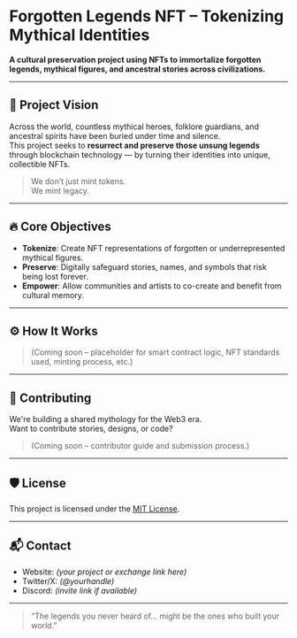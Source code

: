 # Forgotten Legends NFT – Tokenizing Mythical Identities

**A cultural preservation project using NFTs to immortalize forgotten legends, mythical figures, and ancestral stories across civilizations.**

---

## 🌌 Project Vision

Across the world, countless mythical heroes, folklore guardians, and ancestral spirits have been buried under time and silence.  
This project seeks to **resurrect and preserve those unsung legends** through blockchain technology — by turning their identities into unique, collectible NFTs.

> We don’t just mint tokens.  
> We mint legacy.

---

## 🔥 Core Objectives

- **Tokenize**: Create NFT representations of forgotten or underrepresented mythical figures.
- **Preserve**: Digitally safeguard stories, names, and symbols that risk being lost forever.
- **Empower**: Allow communities and artists to co-create and benefit from cultural memory.

---

## ⚙️ How It Works

> (Coming soon – placeholder for smart contract logic, NFT standards used, minting process, etc.)

---

## 🤝 Contributing

We're building a shared mythology for the Web3 era.  
Want to contribute stories, designs, or code?

> (Coming soon – contributor guide and submission process.)

---

## 🛡 License

This project is licensed under the [MIT License](LICENSE).

---

## 📬 Contact

- Website: *(your project or exchange link here)*
- Twitter/X: *(@yourhandle)*
- Discord: *(invite link if available)*

---

> “The legends you never heard of… might be the ones who built your world.”

